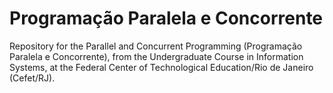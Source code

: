 # Programação Paralela e Concorrente

Repository for the Parallel and Concurrent Programming (Programação Paralela e Concorrente), from the Undergraduate Course in Information Systems, at the Federal Center of Technological Education/Rio de Janeiro (Cefet/RJ).
